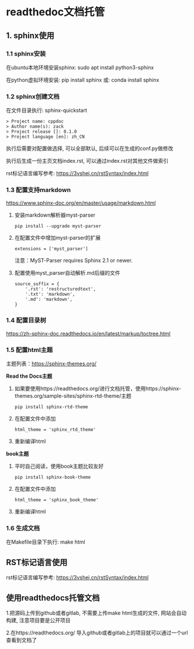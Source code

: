 # readthedoc文档托管

## 1. sphinx使用

### 1.1 sphinx安装

在ubuntu本地环境安装sphinx: sudo apt install python3-sphinx

在python虚拟环境安装: pip install sphinx 或: conda install sphinx

### 1.2 sphinx创建文档

在文件目录执行: sphinx-quickstart

```shell
> Project name: cppdoc
> Author name(s): zack
> Project release []: 0.1.0
> Project language [en]: zh_CN
```



执行后需要对配置做选择, 可以全部默认, 后续可以在生成的conf.py做修改

执行后生成一份主页文档index.rst, 可以通过index.rst对其他文件做索引

rst标记语言编写参考: https://3vshej.cn/rstSyntax/index.html

### 1.3 配置支持markdown

https://www.sphinx-doc.org/en/master/usage/markdown.html

1. 安装markdown解析器myst-parser

   ```shell
   pip install --upgrade myst-parser
   ```

2. 在配置文件中增加myst-parser的扩展

   ```shell
   extensions = ['myst_parser']
   ```

   注意：MyST-Parser requires Sphinx 2.1 or newer.

3. 配置使用myst_parser自动解析.md后缀的文件

   ```shell
   source_suffix = {
       '.rst': 'restructuredtext',
       '.txt': 'markdown',
       '.md': 'markdown',
   }
   ```

### 1.4 配置目录树

https://zh-sphinx-doc.readthedocs.io/en/latest/markup/toctree.html



### 1.5 配置html主题

主题列表：https://sphinx-themes.org/

**Read the Docs主题**

1. 如果要使用https://readthedocs.org/进行文档托管，使用https://sphinx-themes.org/sample-sites/sphinx-rtd-theme/主题

   ```shell
   pip install sphinx-rtd-theme
   ```

2. 在配置文件中添加

   ```shell
   html_theme = 'sphinx_rtd_theme'
   ```

3. 重新编译html

**book主题**

1. 平时自己阅读，使用book主题比较友好

   ```shell
   pip install sphinx-book-theme
   ```

2. 在配置文件中添加

   ```shell
   html_theme = 'sphinx_book_theme'
   ```

3. 重新编译html



### 1.6 生成文档

在Makefile目录下执行: make html



## RST标记语言使用

rst标记语言编写参考: https://3vshej.cn/rstSyntax/index.html



## 使用readthedocs托管文档

1.把源码上传到github或者gitlab, 不需要上传make html生成的文件, 网站会自动构建, 注意项目要是公开项目

2.在https://readthedocs.org/ 导入github或者gitlab上的项目就可以通过一个url查看到文档了